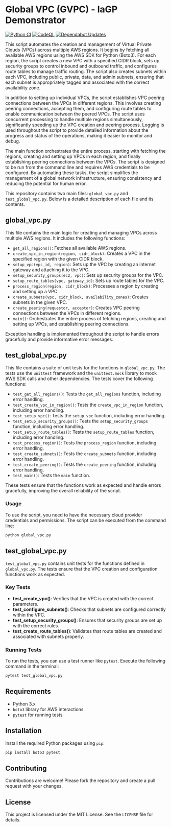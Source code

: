 # Global VPC (GVPC) - IaGP Demonstrator
[![Python CI](https://github.com/jim-wyatt/global-vpc/actions/workflows/python-app.yml/badge.svg)](https://github.com/jim-wyatt/global-vpc/actions/workflows/python-app.yml)    [![CodeQL](https://github.com/jim-wyatt/global-vpc/actions/workflows/github-code-scanning/codeql/badge.svg)](https://github.com/jim-wyatt/global-vpc/actions/workflows/github-code-scanning/codeql) [![Dependabot Updates](https://github.com/jim-wyatt/global-vpc/actions/workflows/dependabot/dependabot-updates/badge.svg)](https://github.com/jim-wyatt/global-vpc/actions/workflows/dependabot/dependabot-updates) 

This script automates the creation and management of Virtual Private Clouds (VPCs) across multiple AWS regions. It begins by fetching all available AWS regions using the AWS SDK for Python (Boto3). For each region, the script creates a new VPC with a specified CIDR block, sets up security groups to control inbound and outbound traffic, and configures route tables to manage traffic routing. The script also creates subnets within each VPC, including public, private, data, and admin subnets, ensuring that each subnet is appropriately tagged and associated with the correct availability zone.

In addition to setting up individual VPCs, the script establishes VPC peering connections between the VPCs in different regions. This involves creating peering connections, accepting them, and configuring route tables to enable communication between the peered VPCs. The script uses concurrent processing to handle multiple regions simultaneously, significantly speeding up the VPC creation and peering process. Logging is used throughout the script to provide detailed information about the progress and status of the operations, making it easier to monitor and debug.

The main function orchestrates the entire process, starting with fetching the regions, creating and setting up VPCs in each region, and finally establishing peering connections between the VPCs. The script is designed to be run from the command line and requires AWS credentials to be configured. By automating these tasks, the script simplifies the management of a global network infrastructure, ensuring consistency and reducing the potential for human error.

This repository contains two main files: `global_vpc.py` and `test_global_vpc.py`. Below is a detailed description of each file and its contents.

## global_vpc.py

This file contains the main logic for creating and managing VPCs across multiple AWS regions. It includes the following functions:

- `get_all_regions()`: Fetches all available AWS regions.
- `create_vpc_in_region(region, cidr_block)`: Creates a VPC in the specified region with the given CIDR block.
- `setup_vpc(vpc_id, region)`: Sets up the VPC by creating an internet gateway and attaching it to the VPC.
- `setup_security_groups(ec2, vpc)`: Sets up security groups for the VPC.
- `setup_route_tables(vpc, gateway_id)`: Sets up route tables for the VPC.
- `process_region(region, cidr_block)`: Processes a region by creating and setting up a VPC.
- `create_subnets(vpc, cidr_block, availability_zones)`: Creates subnets in the given VPC.
- `create_peering(requestor, acceptor)`: Creates VPC peering connections between the VPCs in different regions.
- `main()`: Orchestrates the entire process of fetching regions, creating and setting up VPCs, and establishing peering connections.

Exception handling is implemented throughout the script to handle errors gracefully and provide informative error messages.

## test_global_vpc.py

This file contains a suite of unit tests for the functions in `global_vpc.py`. The tests use the `unittest` framework and the `unittest.mock` library to mock AWS SDK calls and other dependencies. The tests cover the following functions:

- `test_get_all_regions()`: Tests the `get_all_regions` function, including error handling.
- `test_create_vpc_in_region()`: Tests the `create_vpc_in_region` function, including error handling.
- `test_setup_vpc()`: Tests the `setup_vpc` function, including error handling.
- `test_setup_security_groups()`: Tests the `setup_security_groups` function, including error handling.
- `test_setup_route_tables()`: Tests the `setup_route_tables` function, including error handling.
- `test_process_region()`: Tests the `process_region` function, including error handling.
- `test_create_subnets()`: Tests the `create_subnets` function, including error handling.
- `test_create_peering()`: Tests the `create_peering` function, including error handling.
- `test_main()`: Tests the `main` function.

These tests ensure that the functions work as expected and handle errors gracefully, improving the overall reliability of the script.

### Usage

To use the script, you need to have the necessary cloud provider credentials and permissions. The script can be executed from the command line:

```bash
python global_vpc.py
```

## test_global_vpc.py

`test_global_vpc.py` contains unit tests for the functions defined in `global_vpc.py`. The tests ensure that the VPC creation and configuration functions work as expected.

### Key Tests

- **test_create_vpc()**: Verifies that the VPC is created with the correct parameters.
- **test_configure_subnets()**: Checks that subnets are configured correctly within the VPC.
- **test_setup_security_groups()**: Ensures that security groups are set up with the correct rules.
- **test_create_route_tables()**: Validates that route tables are created and associated with subnets properly.

### Running Tests

To run the tests, you can use a test runner like `pytest`. Execute the following command in the terminal:

```bash
pytest test_global_vpc.py
```

## Requirements

- Python 3.x
- `boto3` library for AWS interactions
- `pytest` for running tests

## Installation

Install the required Python packages using `pip`:

```bash
pip install boto3 pytest
```

## Contributing

Contributions are welcome! Please fork the repository and create a pull request with your changes.

## License

This project is licensed under the MIT License. See the `LICENSE` file for details.
